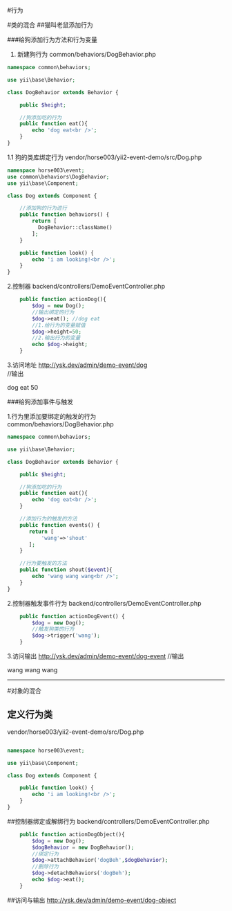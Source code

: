 #行为

#类的混合
##猫叫老鼠添加行为

###给狗添加行为方法和行为变量

1. 新建狗行为
common/behaviors/DogBehavior.php  
```php
namespace common\behaviors;

use yii\base\Behavior;

class DogBehavior extends Behavior {

    public $height;

    //狗添加吃的行为
    public function eat(){
        echo 'dog eat<br />';
    }
}
```

1.1 狗的类库绑定行为
vendor/horse003/yii2-event-demo/src/Dog.php  
```php
namespace horse003\event;
use common\behaviors\DogBehavior;
use yii\base\Component;

class Dog extends Component {

    //添加狗的行为进行
    public function behaviors() {
        return [
          DogBehavior::className()
        ];
    }

    public function look() {
        echo 'i am looking!<br />';
    }
}
```

2.控制器
backend/controllers/DemoEventController.php  
```php
    public function actionDog(){
        $dog = new Dog();
        //输出绑定的行为
        $dog->eat(); //dog eat
        //1.给行为的变量赋值
        $dog->height=50;
        //2.输出行为的变量
        echo $dog->height;
    }
```

3.访问地址
http://ysk.dev/admin/demo-event/dog   
//输出  

dog eat
50

###给狗添加事件与触发

1.行为里添加要绑定的触发的行为  
common/behaviors/DogBehavior.php  
```php
namespace common\behaviors;

use yii\base\Behavior;

class DogBehavior extends Behavior {

    public $height;

    //狗添加吃的行为
    public function eat(){
        echo 'dog eat<br />';
    }

    //添加行为的触发的方法
    public function events() {
       return [
           'wang'=>'shout'
       ];
    }

    //行为要触发的方法
    public function shout($event){
        echo 'wang wang wang<br />';
    }
}
```

2.控制器触发事件行为
backend/controllers/DemoEventController.php
```php
    public function actionDogEvent() {
        $dog = new Dog();
        //触发狗类的行为
        $dog->trigger('wang');
    }
```

3.访问输出
http://ysk.dev/admin/demo-event/dog-event
//输出  

wang wang wang

---
#对象的混合

## 定义行为类
vendor/horse003/yii2-event-demo/src/Dog.php  
```php

namespace horse003\event;

use yii\base\Component;

class Dog extends Component {

    public function look() {
        echo 'i am looking!<br />';
    }
}
```

##控制器绑定或解绑行为
backend/controllers/DemoEventController.php  
```php
    public function actionDogObject(){
        $dog = new Dog();
        $dogBehavior = new DogBehavior();
        //绑定行为
        $dog->attachBehavior('dogBeh',$dogBehavior);
        //删除行为
        $dog->detachBehaviors('dogBeh');
        echo $dog->eat();
    }
```
##访问与输出
http://ysk.dev/admin/demo-event/dog-object
